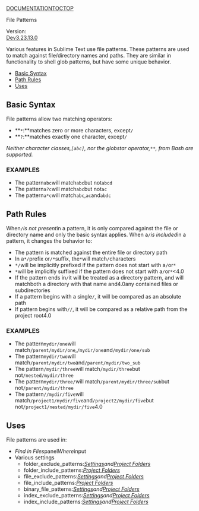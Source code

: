 # 

[DOCUMENTATION](index)[TOC](file_patterns#toc)[TOP](file_patterns#)

File Patterns

Version:  
[Dev](file_patterns#ver-dev)[3.2](file_patterns#ver-3.2)[3.1](file_patterns#ver-3.1)[3.0](file_patterns#ver-3.0)

Various features in Sublime Text use file patterns. These patterns are used to match against file/directory names and paths. They are similar in functionality to shell glob patterns, but have some unique behavior.

*   [Basic Syntax](file_patterns#syntax)
*   [Path Rules](file_patterns#path_rules)
*   [Uses](file_patterns#uses)

## Basic Syntax

File patterns allow two matching operators:

*   **`*`:**matches zero or more characters, except`/`
*   **`?`:**matches exactly one character, except`/`

*Neither character classes,`[abc]`, nor the globstar operator,`**`, from Bash are supported.*

### EXAMPLES

*   The pattern`abc`will match`abc`but not`abcd`
*   The pattern`a?c`will match`abc`but not`ac`
*   The pattern`a*c`will match`abc`,`ac`and`abdc`

## Path Rules

When`/`*is not present*in a pattern, it is only compared against the file or directory name and only the basic syntax applies. When a`/`*is included*in a pattern, it changes the behavior to:

*   The pattern is matched against the entire file or directory path
*   In a`*/`prefix or`/*`suffix, the`*`will match`/`characters
*   `*/`will be implicitly prefixed if the pattern does not start with a`/`or`*`
*   `*`will be implicitly suffixed if the pattern does not start with a`/`or`*`<4.0
*   If the pattern ends in`/`it will be treated as a directory pattern, and will matchboth a directory with that name and4.0any contained files or subdirectories
*   If a pattern begins with a single`/`, it will be compared as an absolute path
*   If pattern begins with`//`, it will be compared as a relative path from the project root4.0

### EXAMPLES

*   The pattern`mydir/one`will match`/parent/mydir/one`,`/mydir/one`and`/mydir/one/sub`
*   The pattern`mydir/two`will match`/parent/mydir/two`and`/parent/mydir/two_sub`
*   The pattern`/mydir/three`will match`/mydir/three`but not`/nested/mydir/three`
*   The pattern`mydir/three/`will match`/parent/mydir/three/sub`but not`/parent/mydir/three`
*   The pattern`//mydir/five`will match`/project1/mydir/five`and`/project2/mydir/five`but not`/project1/nested/mydir/five`4.0

## Uses

File patterns are used in:

*   *Find in Files*panel*Where*input
*   Various settings
    *   folder\_exclude\_patterns:*[Settings](settings)*and*[Project Folders](projects#folders)*
    *   folder\_include\_patterns:*[Project Folders](projects#folders)*
    *   file\_exclude\_patterns:*[Settings](settings)*and*[Project Folders](projects#folders)*
    *   file\_include\_patterns:*[Project Folders](projects#folders)*
    *   binary\_file\_patterns:*[Settings](settings)*and*[Project Folders](projects#folders)*
    *   index\_exclude\_patterns:*[Settings](settings)*and*[Project Folders](projects#folders)*
    *   index\_include\_patterns:*[Settings](settings)*and*[Project Folders](projects#folders)*